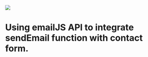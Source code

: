 <img src="https://codeinstitute.s3.amazonaws.com/fullstack/ci_logo_small.png" style="margin: 0;">

# Using emailJS API to integrate sendEmail function with contact form. 
